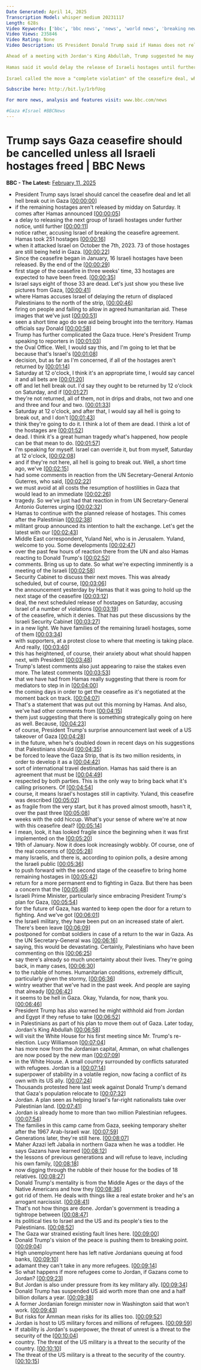 ```yaml
---
Date Generated: April 14, 2025
Transcription Model: whisper medium 20231117
Length: 628s
Video Keywords: ['bbc', 'bbc news', 'news', 'world news', 'breaking news', 'us news', 'world', 'america', 'usa', 'usa news', 'india news']
Video Views: 235846
Video Rating: None
Video Description: US President Donald Trump said if Hamas does not release all remaining hostages from Gaza by midday on Saturday, Israel should cancel the ceasefire and "let hell break out”.

Ahead of a meeting with Jordan's King Abdullah, Trump suggested he may withhold aid to Jordan and Egypt if they don't co-operate with his plan to take control of Gaza and resettle the population in the two countries.
 
Hamas said it would delay the release of Israeli hostages until further notice, accusing Israel of breaching the Gaza ceasefire agreement.
 
Israel called the move a "complete violation" of the ceasefire deal, which began last month, and said its military was preparing at "the highest level of alert for any possible scenario in Gaza".

Subscribe here: http://bit.ly/1rbfUog

For more news, analysis and features visit: www.bbc.com/news 

#Gaza #Israel #BBCNews
---
```


# Trump says Gaza ceasefire should be cancelled unless all Israeli hostages freed | BBC News
**BBC - The Latest:** [February 11, 2025](https://www.youtube.com/watch?v=JaFJV4vkXAs)
*  President Trump says Israel should cancel the ceasefire deal and let all hell break out in Gaza [[00:00:00](https://www.youtube.com/watch?v=JaFJV4vkXAs&t=0.0s)]
*  if the remaining hostages aren't released by midday on Saturday. It comes after Hamas announced [[00:00:05](https://www.youtube.com/watch?v=JaFJV4vkXAs&t=5.92s)]
*  a delay to releasing the next group of Israeli hostages under further notice, until further [[00:00:11](https://www.youtube.com/watch?v=JaFJV4vkXAs&t=11.44s)]
*  notice rather, accusing Israel of breaking the ceasefire agreement. Hamas took 251 hostages [[00:00:16](https://www.youtube.com/watch?v=JaFJV4vkXAs&t=16.32s)]
*  when it attacked Israel on October the 7th, 2023. 73 of those hostages are still being held in Gaza. [[00:00:22](https://www.youtube.com/watch?v=JaFJV4vkXAs&t=22.400000000000002s)]
*  Since the ceasefire began in January, 16 Israeli hostages have been released. By the end of the [[00:00:29](https://www.youtube.com/watch?v=JaFJV4vkXAs&t=29.52s)]
*  first stage of the ceasefire in three weeks' time, 33 hostages are expected to have been freed. [[00:00:35](https://www.youtube.com/watch?v=JaFJV4vkXAs&t=35.12s)]
*  Israel says eight of those 33 are dead. Let's just show you these live pictures from Gaza, [[00:00:41](https://www.youtube.com/watch?v=JaFJV4vkXAs&t=41.04s)]
*  where Hamas accuses Israel of delaying the return of displaced Palestinians to the north of the strip, [[00:00:46](https://www.youtube.com/watch?v=JaFJV4vkXAs&t=46.32s)]
*  firing on people and failing to allow in agreed humanitarian aid. These images that we've just [[00:00:51](https://www.youtube.com/watch?v=JaFJV4vkXAs&t=51.84s)]
*  seen a short time ago do see aid being brought into the territory. Hamas officials say Donald [[00:00:58](https://www.youtube.com/watch?v=JaFJV4vkXAs&t=58.160000000000004s)]
*  Trump has further complicated the Gaza truce. Here's President Trump speaking to reporters in [[00:01:03](https://www.youtube.com/watch?v=JaFJV4vkXAs&t=63.440000000000005s)]
*  the Oval Office. Well, I would say this, and I'm going to let that be because that's Israel's [[00:01:08](https://www.youtube.com/watch?v=JaFJV4vkXAs&t=68.8s)]
*  decision, but as far as I'm concerned, if all of the hostages aren't returned by [[00:01:14](https://www.youtube.com/watch?v=JaFJV4vkXAs&t=74.0s)]
*  Saturday at 12 o'clock, I think it's an appropriate time, I would say cancel it and all bets are [[00:01:20](https://www.youtube.com/watch?v=JaFJV4vkXAs&t=80.32000000000001s)]
*  off and let hell break out. I'd say they ought to be returned by 12 o'clock on Saturday, and if [[00:01:27](https://www.youtube.com/watch?v=JaFJV4vkXAs&t=87.36s)]
*  they're not returned, all of them, not in drips and drabs, not two and one and three and four and two. [[00:01:33](https://www.youtube.com/watch?v=JaFJV4vkXAs&t=93.76s)]
*  Saturday at 12 o'clock, and after that, I would say all hell is going to break out, and I don't [[00:01:43](https://www.youtube.com/watch?v=JaFJV4vkXAs&t=103.76s)]
*  think they're going to do it. I think a lot of them are dead. I think a lot of the hostages are [[00:01:52](https://www.youtube.com/watch?v=JaFJV4vkXAs&t=112.4s)]
*  dead. I think it's a great human tragedy what's happened, how people can be that mean to do. [[00:01:57](https://www.youtube.com/watch?v=JaFJV4vkXAs&t=117.28s)]
*  I'm speaking for myself. Israel can override it, but from myself, Saturday at 12 o'clock, [[00:02:08](https://www.youtube.com/watch?v=JaFJV4vkXAs&t=128.8s)]
*  and if they're not here, all hell is going to break out. Well, a short time ago, we've [[00:02:15](https://www.youtube.com/watch?v=JaFJV4vkXAs&t=135.52s)]
*  had some comments in reaction from the UN Secretary-General Antonio Guterres, who said, [[00:02:22](https://www.youtube.com/watch?v=JaFJV4vkXAs&t=142.16s)]
*  we must avoid at all costs the resumption of hostilities in Gaza that would lead to an immediate [[00:02:26](https://www.youtube.com/watch?v=JaFJV4vkXAs&t=146.32s)]
*  tragedy. So we've just had that reaction in from UN Secretary-General Antonio Guterres urging [[00:02:32](https://www.youtube.com/watch?v=JaFJV4vkXAs&t=152.72s)]
*  Hamas to continue with the planned release of hostages. This comes after the Palestinian [[00:02:38](https://www.youtube.com/watch?v=JaFJV4vkXAs&t=158.32s)]
*  militant group announced its intention to halt the exchange. Let's get the latest with our [[00:02:43](https://www.youtube.com/watch?v=JaFJV4vkXAs&t=163.2s)]
*  Middle East correspondent, Yuland Nel, who is in Jerusalem. Yuland, welcome to you. Some developments [[00:02:47](https://www.youtube.com/watch?v=JaFJV4vkXAs&t=167.44s)]
*  over the past few hours of reaction there from the UN and also Hamas reacting to Donald Trump's [[00:02:52](https://www.youtube.com/watch?v=JaFJV4vkXAs&t=172.56s)]
*  comments. Bring us up to date. So what we're expecting imminently is a meeting of the Israeli [[00:02:58](https://www.youtube.com/watch?v=JaFJV4vkXAs&t=178.0s)]
*  Security Cabinet to discuss their next moves. This was already scheduled, but of course, [[00:03:06](https://www.youtube.com/watch?v=JaFJV4vkXAs&t=186.07999999999998s)]
*  the announcement yesterday by Hamas that it was going to hold up the next stage of the ceasefire [[00:03:12](https://www.youtube.com/watch?v=JaFJV4vkXAs&t=192.08s)]
*  deal, the next scheduled release of hostages on Saturday, accusing Israel of a number of violations [[00:03:19](https://www.youtube.com/watch?v=JaFJV4vkXAs&t=199.76000000000002s)]
*  of the ceasefire, which it denies. That has put these discussions by the Israeli Security Cabinet [[00:03:27](https://www.youtube.com/watch?v=JaFJV4vkXAs&t=207.36s)]
*  in a new light. We have families of the remaining Israeli hostages, some of them [[00:03:34](https://www.youtube.com/watch?v=JaFJV4vkXAs&t=214.4s)]
*  with supporters, at a protest close to where that meeting is taking place. And really, [[00:03:40](https://www.youtube.com/watch?v=JaFJV4vkXAs&t=220.8s)]
*  this has heightened, of course, their anxiety about what should happen next, with President [[00:03:48](https://www.youtube.com/watch?v=JaFJV4vkXAs&t=228.24s)]
*  Trump's latest comments also just appearing to raise the stakes even more. The latest comments [[00:03:53](https://www.youtube.com/watch?v=JaFJV4vkXAs&t=233.84s)]
*  that we have had from Hamas really suggesting that there is room for mediators to step in in [[00:04:00](https://www.youtube.com/watch?v=JaFJV4vkXAs&t=240.08s)]
*  the coming days in order to get the ceasefire as it's negotiated at the moment back on track. [[00:04:07](https://www.youtube.com/watch?v=JaFJV4vkXAs&t=247.04000000000002s)]
*  That's a statement that was put out this morning by Hamas. And also, we've had other comments from [[00:04:15](https://www.youtube.com/watch?v=JaFJV4vkXAs&t=255.92000000000002s)]
*  them just suggesting that there is something strategically going on here as well. Because, [[00:04:23](https://www.youtube.com/watch?v=JaFJV4vkXAs&t=263.2s)]
*  of course, President Trump's surprise announcement last week of a US takeover of Gaza [[00:04:28](https://www.youtube.com/watch?v=JaFJV4vkXAs&t=268.88s)]
*  in the future, when he's doubled down in recent days on his suggestions that Palestinians should [[00:04:35](https://www.youtube.com/watch?v=JaFJV4vkXAs&t=275.04s)]
*  be forced to leave the Gaza Strip, that is its two million residents, in order to develop it as a [[00:04:42](https://www.youtube.com/watch?v=JaFJV4vkXAs&t=282.24s)]
*  sort of international travel destination. Hamas has said there is an agreement that must be [[00:04:49](https://www.youtube.com/watch?v=JaFJV4vkXAs&t=289.28s)]
*  respected by both parties. This is the only way to bring back what it's calling prisoners. Of [[00:04:54](https://www.youtube.com/watch?v=JaFJV4vkXAs&t=294.8s)]
*  course, it means Israel's hostages still in captivity. Yuland, this ceasefire was described [[00:05:02](https://www.youtube.com/watch?v=JaFJV4vkXAs&t=302.48s)]
*  as fragile from the very start, but it has proved almost smooth, hasn't it, over the past three [[00:05:08](https://www.youtube.com/watch?v=JaFJV4vkXAs&t=308.08000000000004s)]
*  weeks with the odd hiccup. What's your sense of where we're at now with this ceasefire deal? [[00:05:14](https://www.youtube.com/watch?v=JaFJV4vkXAs&t=314.48s)]
*  I mean, look, it has looked fragile since the beginning when it was first implemented on the [[00:05:20](https://www.youtube.com/watch?v=JaFJV4vkXAs&t=320.88s)]
*  19th of January. Now it does look increasingly wobbly. Of course, one of the real concerns of [[00:05:28](https://www.youtube.com/watch?v=JaFJV4vkXAs&t=328.88s)]
*  many Israelis, and there is, according to opinion polls, a desire among the Israeli public [[00:05:36](https://www.youtube.com/watch?v=JaFJV4vkXAs&t=336.08s)]
*  to push forward with the second stage of the ceasefire to bring home remaining hostages in [[00:05:42](https://www.youtube.com/watch?v=JaFJV4vkXAs&t=342.4s)]
*  return for a more permanent end to fighting in Gaza. But there has been a concern that the [[00:05:48](https://www.youtube.com/watch?v=JaFJV4vkXAs&t=348.32s)]
*  Israeli Prime Minister, particularly since embracing President Trump's plan for Gaza, [[00:05:54](https://www.youtube.com/watch?v=JaFJV4vkXAs&t=354.32s)]
*  for the future of Gaza, has wanted to keep open the door for a return to fighting. And we've got [[00:06:01](https://www.youtube.com/watch?v=JaFJV4vkXAs&t=361.28s)]
*  the Israeli military, they have been put on an increased state of alert. There's been leave [[00:06:09](https://www.youtube.com/watch?v=JaFJV4vkXAs&t=369.2s)]
*  postponed for combat soldiers in case of a return to the war in Gaza. As the UN Secretary-General was [[00:06:16](https://www.youtube.com/watch?v=JaFJV4vkXAs&t=376.24s)]
*  saying, this would be devastating. Certainly, Palestinians who have been commenting on this [[00:06:25](https://www.youtube.com/watch?v=JaFJV4vkXAs&t=385.2s)]
*  say there's already so much uncertainty about their lives. They're going back, in many cases, [[00:06:30](https://www.youtube.com/watch?v=JaFJV4vkXAs&t=390.96000000000004s)]
*  to the rubble of homes. Humanitarian conditions, extremely difficult, particularly given the stormy, [[00:06:36](https://www.youtube.com/watch?v=JaFJV4vkXAs&t=396.48s)]
*  wintry weather that we've had in the past week. And people are saying that already [[00:06:42](https://www.youtube.com/watch?v=JaFJV4vkXAs&t=402.08s)]
*  it seems to be hell in Gaza. Okay, Yulanda, for now, thank you. [[00:06:46](https://www.youtube.com/watch?v=JaFJV4vkXAs&t=406.8s)]
*  President Trump has also warned he might withhold aid from Jordan and Egypt if they refuse to take [[00:06:52](https://www.youtube.com/watch?v=JaFJV4vkXAs&t=412.71999999999997s)]
*  in Palestinians as part of his plan to move them out of Gaza. Later today, Jordan's King Abdullah [[00:06:58](https://www.youtube.com/watch?v=JaFJV4vkXAs&t=418.47999999999996s)]
*  will visit the White House for his first meeting since Mr. Trump's re-election. Lucy Williamson [[00:07:04](https://www.youtube.com/watch?v=JaFJV4vkXAs&t=424.08s)]
*  has more now from the Jordanian capital, Amman, on what challenges are now posed by the new man [[00:07:09](https://www.youtube.com/watch?v=JaFJV4vkXAs&t=429.12s)]
*  in the White House. A small country surrounded by conflicts saturated with refugees. Jordan is a [[00:07:14](https://www.youtube.com/watch?v=JaFJV4vkXAs&t=434.24s)]
*  superpower of stability in a volatile region, now facing a conflict of its own with its US ally. [[00:07:24](https://www.youtube.com/watch?v=JaFJV4vkXAs&t=444.72s)]
*  Thousands protested here last week against Donald Trump's demand that Gaza's population relocate to [[00:07:32](https://www.youtube.com/watch?v=JaFJV4vkXAs&t=452.48s)]
*  Jordan. A plan seen as helping Israel's far-right nationalists take over Palestinian land. [[00:07:41](https://www.youtube.com/watch?v=JaFJV4vkXAs&t=461.6s)]
*  Jordan is already home to more than two million Palestinian refugees. [[00:07:54](https://www.youtube.com/watch?v=JaFJV4vkXAs&t=474.40000000000003s)]
*  The families in this camp came from Gaza, seeking temporary shelter after the 1967 Arab-Israeli war. [[00:07:59](https://www.youtube.com/watch?v=JaFJV4vkXAs&t=479.04s)]
*  Generations later, they're still here. [[00:08:07](https://www.youtube.com/watch?v=JaFJV4vkXAs&t=487.28000000000003s)]
*  Maher Azazi left Jabalia in northern Gaza when he was a toddler. He says Gazans have learned [[00:08:12](https://www.youtube.com/watch?v=JaFJV4vkXAs&t=492.48s)]
*  the lessons of previous generations and will refuse to leave, including his own family, [[00:08:18](https://www.youtube.com/watch?v=JaFJV4vkXAs&t=498.24s)]
*  now digging through the rubble of their house for the bodies of 18 relatives. [[00:08:27](https://www.youtube.com/watch?v=JaFJV4vkXAs&t=507.91999999999996s)]
*  Donald Trump's mentality is from the Middle Ages or the days of the Native Americans and how they [[00:08:36](https://www.youtube.com/watch?v=JaFJV4vkXAs&t=516.4s)]
*  got rid of them. He deals with things like a real estate broker and he's an arrogant narcissist. [[00:08:41](https://www.youtube.com/watch?v=JaFJV4vkXAs&t=521.28s)]
*  That's not how things are done. Jordan's government is treading a tightrope between [[00:08:47](https://www.youtube.com/watch?v=JaFJV4vkXAs&t=527.36s)]
*  its political ties to Israel and the US and its people's ties to the Palestinians. [[00:08:52](https://www.youtube.com/watch?v=JaFJV4vkXAs&t=532.8s)]
*  The Gaza war strained existing fault lines here. [[00:09:00](https://www.youtube.com/watch?v=JaFJV4vkXAs&t=540.0799999999999s)]
*  Donald Trump's vision of the peace is pushing them to breaking point. [[00:09:04](https://www.youtube.com/watch?v=JaFJV4vkXAs&t=544.24s)]
*  High unemployment here has left native Jordanians queuing at food banks, [[00:09:10](https://www.youtube.com/watch?v=JaFJV4vkXAs&t=550.3199999999999s)]
*  adamant they can't take in any more refugees. [[00:09:14](https://www.youtube.com/watch?v=JaFJV4vkXAs&t=554.88s)]
*  So what happens if more refugees come to Jordan, if Gazans come to Jordan? [[00:09:23](https://www.youtube.com/watch?v=JaFJV4vkXAs&t=563.4399999999999s)]
*  But Jordan is also under pressure from its key military ally. [[00:09:34](https://www.youtube.com/watch?v=JaFJV4vkXAs&t=574.16s)]
*  Donald Trump has suspended US aid worth more than one and a half billion dollars a year. [[00:09:38](https://www.youtube.com/watch?v=JaFJV4vkXAs&t=578.0s)]
*  A former Jordanian foreign minister now in Washington said that won't work. [[00:09:43](https://www.youtube.com/watch?v=JaFJV4vkXAs&t=583.92s)]
*  But risks for Amman mean risks for its allies too. [[00:09:52](https://www.youtube.com/watch?v=JaFJV4vkXAs&t=592.8s)]
*  Jordan is host to US military forces and millions of refugees. [[00:09:59](https://www.youtube.com/watch?v=JaFJV4vkXAs&t=599.4399999999999s)]
*  If stability is Jordan's superpower, the threat of unrest is a threat to the security of the [[00:10:04](https://www.youtube.com/watch?v=JaFJV4vkXAs&t=604.8s)]
*  country. The threat of the US military is a threat to the security of the country. [[00:10:10](https://www.youtube.com/watch?v=JaFJV4vkXAs&t=610.56s)]
*  The threat of the US military is a threat to the security of the country. [[00:10:15](https://www.youtube.com/watch?v=JaFJV4vkXAs&t=615.28s)]
